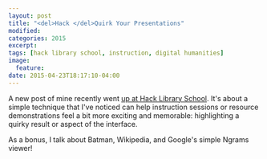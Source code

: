 ```yaml
---
layout: post
title: "<del>Hack </del>Quirk Your Presentations"
modified:
categories: 2015
excerpt:
tags: [hack library school, instruction, digital humanities]
image:
  feature:
date: 2015-04-23T18:17:10-04:00
---
```


A new post of mine recently went [up at Hack Library School](http://hacklibraryschool.com/2015/04/06/hack-quirk-your-demonstrations/). It's about a simple technique that I've noticed can help instruction sessions or resource demonstrations feel a bit more exciting and memorable: highlighting a quirky result or aspect of the interface.  

As a bonus, I talk about Batman, Wikipedia, and Google's simple Ngrams viewer!  